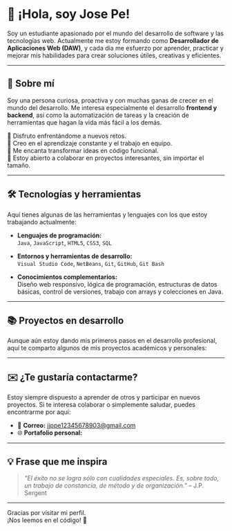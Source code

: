 # 👋 ¡Hola, soy Jose Pe!

Soy un estudiante apasionado por el mundo del desarrollo de software y las tecnologías web. Actualmente me estoy formando como **Desarrollador de Aplicaciones Web (DAW)**, y cada día me esfuerzo por aprender, practicar y mejorar mis habilidades para crear soluciones útiles, creativas y eficientes.

---

## 🌟 Sobre mí

Soy una persona curiosa, proactiva y con muchas ganas de crecer en el mundo del desarrollo. Me interesa especialmente el desarrollo **frontend y backend**, así como la automatización de tareas y la creación de herramientas que hagan la vida más fácil a los demás.

🔹 Disfruto enfrentándome a nuevos retos.  
🔹 Creo en el aprendizaje constante y el trabajo en equipo.  
🔹 Me encanta transformar ideas en código funcional.  
🔹 Estoy abierto a colaborar en proyectos interesantes, sin importar el tamaño.

---

## 🛠️ Tecnologías y herramientas

Aquí tienes algunas de las herramientas y lenguajes con los que estoy trabajando actualmente:

- **Lenguajes de programación:**  
  `Java`, `JavaScript`, `HTML5`, `CSS3`, `SQL`

- **Entornos y herramientas de desarrollo:**  
  `Visual Studio Code`, `NetBeans`, `Git`, `GitHub`, `Git Bash`

- **Conocimientos complementarios:**  
  Diseño web responsivo, lógica de programación, estructuras de datos básicas, control de versiones, trabajo con arrays y colecciones en Java.

---

## 📚 Proyectos en desarrollo

Aunque aún estoy dando mis primeros pasos en el desarrollo profesional, aquí te comparto algunos de mis proyectos académicos y personales:


---

## ✉️ ¿Te gustaría contactarme?

Estoy siempre dispuesto a aprender de otros y participar en nuevos proyectos. Si te interesa colaborar o simplemente saludar, puedes encontrarme por aquí:

- 📧 **Correo:** jjppe12345678903@gmail.com
- 🌐 **Portafolio personal:** 
---

## 💡 Frase que me inspira

> *"El éxito no se logra sólo con cualidades especiales. Es, sobre todo, un trabajo de constancia, de método y de organización."* – J.P. Sergent

---

Gracias por visitar mi perfil.  
¡Nos leemos en el código! 🚀
